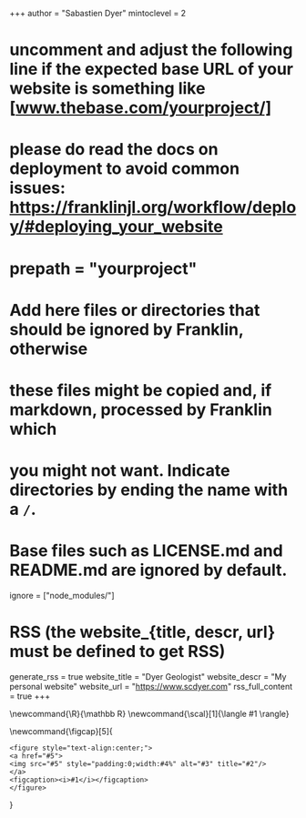 <!--
Add here global page variables to use throughout your website.
-->
+++
author = "Sabastien Dyer"
mintoclevel = 2

# uncomment and adjust the following line if the expected base URL of your website is something like [www.thebase.com/yourproject/]
# please do read the docs on deployment to avoid common issues: https://franklinjl.org/workflow/deploy/#deploying_your_website
# prepath = "yourproject"

# Add here files or directories that should be ignored by Franklin, otherwise
# these files might be copied and, if markdown, processed by Franklin which
# you might not want. Indicate directories by ending the name with a `/`.
# Base files such as LICENSE.md and README.md are ignored by default.
ignore = ["node_modules/"]

# RSS (the website_{title, descr, url} must be defined to get RSS)
generate_rss = true
website_title = "Dyer Geologist"
website_descr = "My personal website"
website_url = "https://www.scdyer.com"
rss_full_content = true
+++

<!--
Add here global latex commands to use throughout your pages.
-->
\newcommand{\R}{\mathbb R}
\newcommand{\scal}[1]{\langle #1 \rangle}

\newcommand{\figcap}[5]{
~~~
<figure style="text-align:center;">
<a href="#5">
<img src="#5" style="padding:0;width:#4%" alt="#3" title="#2"/>
</a>
<figcaption><i>#1</i></figcaption>
</figure>
~~~
}